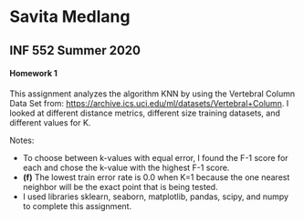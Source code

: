 # Savita Medlang
## INF 552 Summer 2020
#### Homework 1

This assignment analyzes the algorithm KNN by using the Vertebral Column Data Set from:
https://archive.ics.uci.edu/ml/datasets/Vertebral+Column. I looked at different distance metrics, different size training datasets, and different values for K. 


Notes:

  - To choose between k-values with equal error, I found the F-1 score for each and chose the k-value with the highest F-1 score.
  - **(f)** The lowest train error rate is 0.0 when K=1 because the one nearest neighbor will be the exact point that is being tested.
  - I used libraries sklearn, seaborn, matplotlib, pandas, scipy, and numpy to complete this assignment. 
